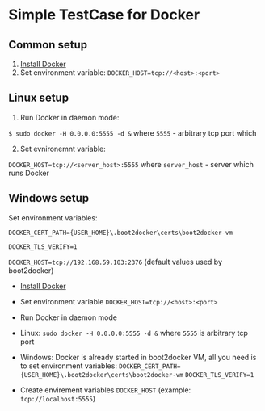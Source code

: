 Simple TestCase for Docker
==========================

## Common setup
1. [Install Docker](https://docs.docker.com/installation/)
2. Set environment variable:
`DOCKER_HOST=tcp://<host>:<port>`

## Linux setup
1. Run Docker in daemon mode:

  `$ sudo docker -H 0.0.0.0:5555 -d &` where `5555` - arbitrary tcp port which

2. Set evnironemnt variable:

  `DOCKER_HOST=tcp://<server_host>:5555` where `server_host` - server which runs Docker

## Windows setup
Set environment variables:

`DOCKER_CERT_PATH={USER_HOME}\.boot2docker\certs\boot2docker-vm`

`DOCKER_TLS_VERIFY=1`

`DOCKER_HOST=tcp://192.168.59.103:2376` (default values used by boot2docker)



* [Install Docker](https://docs.docker.com/installation/)
* Set environment variable `DOCKER_HOST=tcp://<host>:<port>`
* Run Docker in daemon mode
 * Linux: `sudo docker -H 0.0.0.0:5555 -d &` where `5555` is arbitrary tcp port
 * Windows: Docker is already started in boot2docker VM, all you need is to set environment variables:
  `DOCKER_CERT_PATH={USER_HOME}\.boot2docker\certs\boot2docker-vm`
  `DOCKER_TLS_VERIFY=1`

* Create envirement variables `DOCKER_HOST` (example: `tcp://localhost:5555`)
